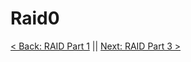 # Raid0


[< Back: RAID Part 1](https://github.com/sxcdennis/Linux-Guides/blob/master/Raid%20Part1.md "RAID Part 1") || [Next: RAID Part 3 >](https://github.com/sxcdennis/Linux-Guides/blob/master/Raid%20Part3.md "RAID Part 3")

